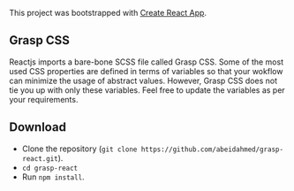 This project was bootstrapped with [Create React App](https://github.com/facebook/create-react-app).

## Grasp CSS

Reactjs imports a bare-bone SCSS file called Grasp CSS. Some of the most used CSS properties are defined in terms of variables so that your wokflow can minimize the usage of abstract values. However, Grasp CSS does not tie you up with only these variables. Feel free to update the variables as per your requirements.

## Download

- Clone the repository (`git clone https://github.com/abeidahmed/grasp-react.git`).
- `cd grasp-react`
- Run `npm install`.
